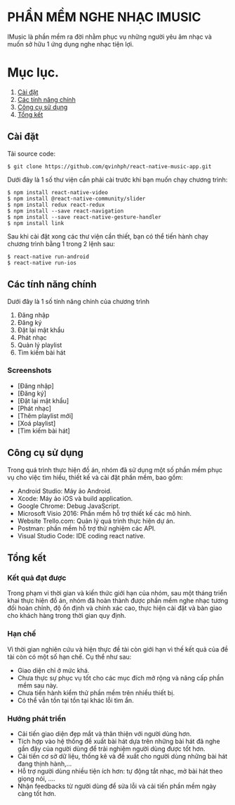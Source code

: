# PHẦN MỀM NGHE NHẠC IMUSIC

IMusic là phần mềm ra đời nhằm phục vụ những người yêu âm nhạc và muốn sở hữu 1 ứng dụng nghe nhạc tiện lợi.

# Mục lục.
1. [Cài đặt](#cài-đặt)
2. [Các tính năng chính](#các-tính-năng-chính)
3. [Công cụ sử dụng](#công-cụ-sử-dụng)
4. [Tổng kết](#tổng-kết)

## Cài đặt

Tải source code:
```
$ git clone https://github.com/qvinhph/react-native-music-app.git
```

Dưới đây là 1 số thư viện cần phải cài trước khi bạn muốn chạy chương trình:
```
$ npm install react-native-video
$ npm install @react-native-community/slider
$ npm install redux react-redux
$ npm install --save react-navigation
$ npm install --save react-native-gesture-handler
$ npm install link
```

Sau khi cài đặt xong các thư viện cần thiết, bạn có thể tiến hành chạy chương trình bằng 1 trong 2 lệnh sau:
```
$ react-native run-android
$ react-native run-ios
```

## Các tính năng chính

Dưới đây là 1 số tính năng chính của chương trình
1. Đăng nhập
2. Đăng ký
3. Đặt lại mật khẩu
4. Phát nhạc
5. Quản lý playlist
6. Tìm kiếm bài hát

### Screenshots
- [Đăng nhập]
- [Đăng ký]
- [Đặt lại mật khẩu]
- [Phát nhạc]
- [Thêm playlist mới]
- [Xoá playlist]
- [Tìm kiếm bài hát]

## Công cụ sử dụng

Trong quá trình thực hiện đồ án, nhóm đã sử dụng một số phần mềm phục vụ cho việc tìm hiểu, thiết kế và cài đặt phần mềm, bao gồm:
-	Android Studio: Máy ảo Android.
-	Xcode: Máy ảo iOS và build application.
-	Google Chrome: Debug JavaScript.
-	Microsoft Visio 2016: Phần mềm hỗ trợ thiết kế các mô hình.
-	Website Trello.com: Quản lý quá trình thực hiện dự án.
-	Postman: phần mềm hỗ trợ thử nghiệm các API.
-	Visual Studio Code: IDE coding react native.

## Tổng kết

### Kết quả đạt được
Trong phạm vi thời gian và kiến thức giới hạn của nhóm, sau một tháng triển khai thực hiện đồ án, nhóm đã hoàn thành được phần mềm nghe nhạc tương đối hoàn chỉnh, độ ổn định và chính xác cao, thực hiện cài đặt và bàn giao cho khách hàng trong thời gian quy định.

### Hạn chế
Vì thời gian nghiên cứu và hiện thực đề tài còn giới hạn vì thế kết quả của đề tài còn có một số hạn chế. Cụ thể như sau:
-	Giao diện chỉ ở mức khá.
-	Chưa thực sự phục vụ tốt cho các mục đích mở rộng và nâng cấp phần mềm sau này.
-	Chưa tiến hành kiểm thử phần mềm trên nhiều thiết bị.
-	Có thể vẫn tồn tại tồn tại khác lỗi tìm ẩn.

### Hướng phát triển
-	Cải tiến giao diện đẹp mắt và thân thiện với người dùng hơn.
-	Tích hợp vào hệ thống đề xuất bài hát dựa trên những bài hát đã nghe gần đây của người dùng để trải nghiệm người dùng được tốt hơn.
-	Cải tiến cơ sở dữ liệu, thống kê và đề xuất cho người dùng những bài hát đang thịnh hành,…
-	Hỗ trợ người dùng nhiều tiện ích hơn: tự động tắt nhạc, mở bài hát theo giọng nói, ….
-	Nhận feedbacks từ người dùng để sửa lỗi và cải tiến phần mềm ngày càng tốt hơn.
